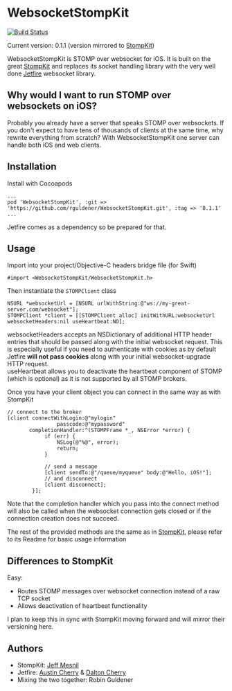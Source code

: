 WebsocketStompKit
========

[![Build Status](https://travis-ci.org/rguldener/WebsocketStompKit.png?branch=master)](https://travis-ci.org/rguldener/WebsocketStompKit)

Current version: 0.1.1 (version mirrored to [StompKit](https://github.com/mobile-web-messaging/StompKit))

WebsocketStompKit is STOMP over websocket for iOS. It is built on the great [StompKit](https://github.com/mobile-web-messaging/StompKit) and replaces its socket handling library with the very well done [Jetfire](https://github.com/acmacalister/jetfire) websocket library.

## Why would I want to run STOMP over websockets on iOS?

Probably you already have a server that speaks STOMP over websockets. If you don't expect to have tens of thousands of clients at the same time, why rewrite everything from scratch? With WebsocketStompKit one server can handle both iOS and web clients.

## Installation

Install with Cocoapods
```
...
pod 'WebsocketStompKit', :git => 'https://github.com/rguldener/WebsocketStompKit.git', :tag => '0.1.1'
...
```
Jetfire comes as a dependency so be prepared for that.

## Usage

Import into your project/Objective-C headers bridge file (for Swift)

```
#import <WebsocketStompKit/WebsocketStompKit.h>
```

Then instantiate the ```STOMPClient``` class

```
NSURL *websocketUrl = [NSURL urlWithString:@"ws://my-great-server.com/websocket"];
STOMPClient *client = [[STOMPClient alloc] initWithURL:websocketUrl websocketHeaders:nil useHeartbeat:NO];
```

websocketHeaders accepts an NSDictionary of additional HTTP header entries that should be passed along with the initial websocket request. This is especially useful if you need to authenticate with cookies as by default Jetfire **will not pass cookies** along with your initial websocket-upgrade HTTP request.  
useHeartbeat allows you to deactivate the heartbeat component of STOMP (which is optional) as it is not supported by all STOMP brokers.

Once you have your client object you can connect in the same way as with StompKit
```
// connect to the broker
[client connectWithLogin:@"mylogin"
                passcode:@"mypassword"
       completionHandler:^(STOMPFrame *_, NSError *error) {
            if (err) {
                NSLog(@"%@", error);
                return;
            }

            // send a message
            [client sendTo:@"/queue/myqueue" body:@"Hello, iOS!"];
            // and disconnect
            [client disconnect];
        }];
```

Note that the completion handler which you pass into the connect method will also be called when the websocket connection gets closed or if the connection creation does not succeed.

The rest of the provided methods are the same as in [StompKit](https://github.com/mobile-web-messaging/StompKit), please refer to its Readme for basic usage information

## Differences to StompKit
Easy:

* Routes STOMP messages over websocket connection instead of a raw TCP socket
* Allows deactivation of heartbeat functionality

I plan to keep this in sync with StompKit moving forward and will mirror their versioning here.

## Authors

* StompKit: [Jeff Mesnil](http://jmesnil.net/)
* Jetfire: [Austin Cherry](http://austincherry.me) & [Dalton Cherry](http://daltoniam.com)
* Mixing the two together: Robin Guldener

